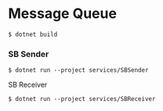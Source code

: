 # Message Queue


```
$ dotnet build
```

### SB Sender
```
$ dotnet run --project services/SBSender
```

SB Receiver
```
$ dotnet run --project services/SBReceiver
```

